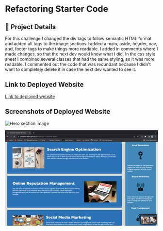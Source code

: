 # Refactoring Starter Code
 
## 🚀 Project Details
For this challenge I changed the div tags to follow semantic HTML format and added alt tags to the image sections.I added a main, aside, header, nav, and, footer tags to make things more readable. I added in comments where I made changes, so that the next dev would know what I did. 
In the css style sheet I combined several classes that had the same styling, so it was more readable. I commented out the code that was redundant because I didn't want to completely delete it in case the next dev wanted to see it. 

## Link to Deployed Website
[Link to deployed website](https://jeanette-ralph.github.io/challenge-1-Jeanette-Ralph/)

## Screenshots of Deployed Website

![Hero section image](hero.png)

![main section image](main.png)
